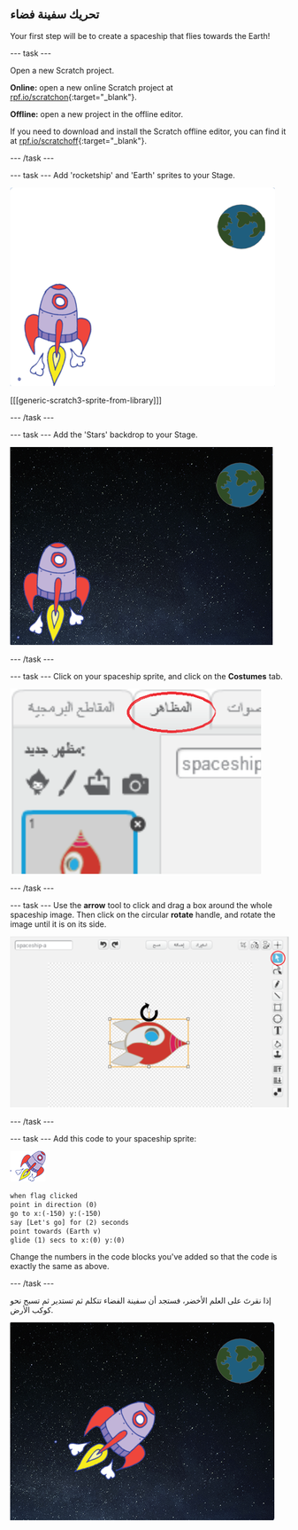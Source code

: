 ## تحريك سفينة فضاء

Your first step will be to create a spaceship that flies towards the Earth!

\--- task \---

Open a new Scratch project.

**Online:** open a new online Scratch project at [rpf.io/scratchon](http://rpf.io/scratchon){:target="_blank"}.

**Offline:** open a new project in the offline editor.

If you need to download and install the Scratch offline editor, you can find it at [rpf.io/scratchoff](http://rpf.io/scratchoff){:target="_blank"}.

\--- /task \---

\--- task \--- Add 'rocketship' and 'Earth' sprites to your Stage.

![الكائنين سفينة الفضاء و كوكب الأرض](images/space-sprites.png)

[[[generic-scratch3-sprite-from-library]]]

\--- /task \---

\--- task \--- Add the 'Stars' backdrop to your Stage.

![خلفية الفضاء](images/space-backdrop.png)

\--- /task \---

\--- task \--- Click on your spaceship sprite, and click on the **Costumes** tab.

![مظهر الكائن](images/space-costume.png)

\--- /task \---

\--- task \--- Use the **arrow** tool to click and drag a box around the whole spaceship image. Then click on the circular **rotate** handle, and rotate the image until it is on its side.

![تدوير المظهر](images/space-rotate.png)

\--- /task \---

\--- task \--- Add this code to your spaceship sprite:

![Spaceship sprite](images/sprite-spaceship.png)

```blocks3
when flag clicked
point in direction (0)
go to x:(-150) y:(-150)
say [Let's go] for (2) seconds
point towards (Earth v)
glide (1) secs to x:(0) y:(0)
```

Change the numbers in the code blocks you've added so that the code is exactly the same as above.

\--- /task \---

إذا نقرتَ على العلم الأخضر، فستجد أن سفينة الفضاء تتكلم ثم تستدير ثم تسبح نحو كوكب الأرض.

![اختبار تحرك سفينة الفضاء](images/space-animate-stage.png)